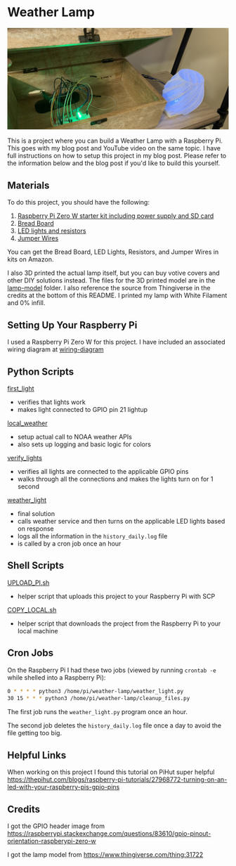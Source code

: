 # Weather Lamp

![alt text](./connected_lamp.jpg)

This is a project where you can build a Weather Lamp with a Raspberry Pi. This goes with my blog post and YouTube video on the same topic. I have full instructions on how to setup this project in my blog post. Please refer to the information below and the blog post if you'd like to build this yourself.

## Materials

To do this project, you should have the following:

1. [Raspberry Pi Zero W starter kit including power supply and SD card](https://www.amazon.com/CanaKit-Raspberry-Wireless-Complete-Starter/dp/B072N3X39J/ref=sr_1_4?dchild=1&keywords=raspberry+pi+zero+w&qid=1614533683&sr=8-4)
2. [Bread Board](https://www.amazon.com/Breadboards-Solderless-Breadboard-Distribution-Connecting/dp/B07DL13RZH/ref=sr_1_8?dchild=1&keywords=breadboard&qid=1614533748&sr=8-8)
3. [LED lights and resistors](https://www.amazon.com/dp/B01ERP6WL4/ref=cm_sw_em_r_mt_dp_N4KN1CKWQSMCA4KQJ352)
4. [Jumper Wires](https://www.amazon.com/dp/B07GD2BWPY/ref=cm_sw_em_r_mt_dp_QDH5R89007RT4EGHH6Q0)

You can get the Bread Board, LED Lights, Resistors, and Jumper Wires in kits on Amazon.

I also 3D printed the actual lamp itself, but you can buy votive covers and other DIY solutions instead. The files for the 3D printed model are in the [lamp-model](./lamp-model) folder. I also reference the source from Thingiverse in the credits at the bottom of this README. I printed my lamp with White Filament and 0% infill.

## Setting Up Your Raspberry Pi

I used a Raspberry Pi Zero W for this project. I have included an associated wiring diagram at [wiring-diagram](./wiring-diagram/raspberry_pi_zero_w_gpio.png)

## Python Scripts

[first_light](./first_light.py)

- verifies that lights work
- makes light connected to GPIO pin 21 lightup

[local_weather](./local_weather.py)

- setup actual call to NOAA weather APIs
- also sets up logging and basic logic for colors

[verify_lights](./verify_lights.py)

- verifies all lights are connected to the applicable GPIO pins
- walks through all the connections and makes the lights turn on for 1 second

[weather_light](./weather_light.py)

- final solution
- calls weather service and then turns on the applicable LED lights based on response
- logs all the information in the `history_daily.log` file
- is called by a cron job once an hour

## Shell Scripts

[UPLOAD_PI.sh](./UPLOAD_PI.sh)

- helper script that uploads this project to your Raspberry Pi with SCP

[COPY_LOCAL.sh](./COPY_LOCAL.sh)

- helper script that downloads the project from the Raspberry Pi to your local machine

## Cron Jobs

On the Raspberry Pi I had these two jobs (viewed by running `crontab -e` while shelled into a Raspberry Pi):

```bash
0 * * * * python3 /home/pi/weather-lamp/weather_light.py
30 15 * * * python3 /home/pi/weather-lamp/cleanup_files.py
```

The first job runs the `weather_light.py` program once an hour.

The second job deletes the `history_daily.log` file once a day to avoid the file getting too big.

## Helpful Links

When working on this project I found this tutorial on PiHut super helpful
https://thepihut.com/blogs/raspberry-pi-tutorials/27968772-turning-on-an-led-with-your-raspberry-pis-gpio-pins

## Credits

I got the GPIO header image from
https://raspberrypi.stackexchange.com/questions/83610/gpio-pinout-orientation-raspberypi-zero-w

I got the lamp model from
https://www.thingiverse.com/thing:31722
